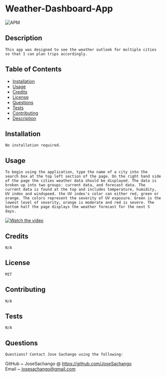  # Weather-Dashboard-App  
![APM](https://img.shields.io/apm/l/pack)

## Description
    This app was designed to see the weather outlook for multiple cities so that I can plan trips accordingly.

## Table of Contents
    
* [Installation](#installation)
* [Usage](#usage)
* [Credits](#credits)
* [License](#license)
* [Questions](#questions)
* [Tests](#tests)
* [Contributing](#contributing)
* [Description](#description)

            

## Installation
    No installation required.

## Usage
    To begin using the application, type the name of a city into the search box at the top left section of the page. On the right hand side of the page the cities weather data should be displayed. The data is broken up into two groups: current data, and forecast data. The current data is found at the top and includes temperature, humidity, UV index and windspeed. the UV index's color can either red, green or orange. The colors represent the severity of UV exposure. Green is the lowest level of severity, orange is moderate and red is severe. The bottom half the page displays the weather forecast for the next 5 days.

[![Watch the video](https://imgur.com/OyJAUBl.png)](https://youtu.be/EW8YwJK6UKA)

## Credits
    N/A

## License
    MIT

## Contributing
    N/A

## Tests
    N/A
## Questions
    Questions? Contact Jose Sachango using the following:
GitHub ~ JoseSachango @ https://github.com/JoseSachango       
Email ~ josesachango@gmail.com

    